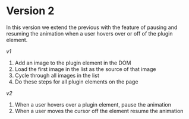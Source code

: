 # Version 2

In this version we extend the previous with the feature of pausing and resuming the animation when a user hovers over or off of the plugin element.

*v1*
1. Add an image to the plugin element in the DOM
2. Load the first image in the list as the source of that image
3. Cycle through all images in the list
4. Do these steps for all plugin elements on the page

*v2*
1. When a user hovers over a plugin element, pause the animation
2. When a user moves the cursor off the element resume the animation